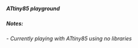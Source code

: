 ##### ATtiny85 playground

##### Notes:

###### - Currently playing with ATtiny85 using no libraries